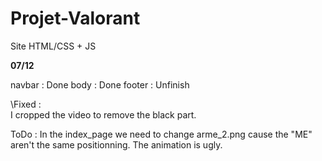 # Projet-Valorant
Site HTML/CSS + JS

**07/12**

navbar : Done
body : Done
footer : Unfinish

\Fixed :\
I cropped the video to remove the black part.

ToDo :
In the index_page we need to change arme_2.png cause the "ME" aren't the same positionning. The animation is ugly.
